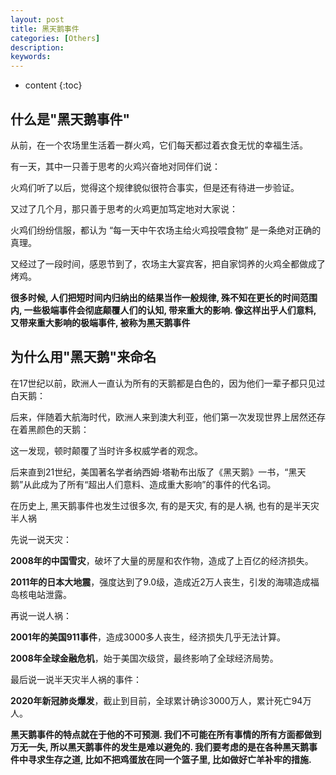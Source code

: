 ```yaml
---
layout: post
title: 黑天鹅事件
categories: [Others]
description: 
keywords: 
---
```



* content
{:toc}




## 什么是"黑天鹅事件"

从前，在一个农场里生活着一群火鸡，它们每天都过着衣食无忧的幸福生活。

有一天，其中一只善于思考的火鸡兴奋地对同伴们说：

火鸡们听了以后，觉得这个规律貌似很符合事实，但是还有待进一步验证。

又过了几个月，那只善于思考的火鸡更加笃定地对大家说：

火鸡们纷纷信服，都认为 “每一天中午农场主给火鸡投喂食物” 是一条绝对正确的真理。

又经过了一段时间，感恩节到了，农场主大宴宾客，把自家饲养的火鸡全都做成了烤鸡。

**很多时候, 人们把短时间内归纳出的结果当作一般规律, 殊不知在更长的时间范围内, 一些极端事件会彻底颠覆人们的认知, 带来重大的影响. 像这样出乎人们意料, 又带来重大影响的极端事件, 被称为黑天鹅事件**

## 为什么用"黑天鹅"来命名

在17世纪以前，欧洲人一直认为所有的天鹅都是白色的，因为他们一辈子都只见过白天鹅：

后来，伴随着大航海时代，欧洲人来到澳大利亚，他们第一次发现世界上居然还存在着黑颜色的天鹅：

这一发现，顿时颠覆了当时许多权威学者的观念。

后来直到21世纪，美国著名学者纳西姆·塔勒布出版了《黑天鹅》一书，“黑天鹅”从此成为了所有“超出人们意料、造成重大影响”的事件的代名词。

在历史上, 黑天鹅事件也发生过很多次, 有的是天灾, 有的是人祸, 也有的是半天灾半人祸

先说一说天灾：

**2008年的中国雪灾**，破坏了大量的房屋和农作物，造成了上百亿的经济损失。

**2011年的日本大地震**，强度达到了9.0级，造成近2万人丧生，引发的海啸造成福岛核电站泄露。



再说一说人祸：

**2001年的美国911事件**，造成3000多人丧生，经济损失几乎无法计算。

**2008年全球金融危机**，始于美国次级贷，最终影响了全球经济局势。



最后说一说半天灾半人祸的事件：

**2020年新冠肺炎爆发**，截止到目前，全球累计确诊3000万人，累计死亡94万人。



**黑天鹅事件的特点就在于他的不可预测. 我们不可能在所有事情的所有方面都做到万无一失, 所以黑天鹅事件的发生是难以避免的. 我们要考虑的是在各种黑天鹅事件中寻求生存之道, 比如不把鸡蛋放在同一个篮子里, 比如做好亡羊补牢的措施.**